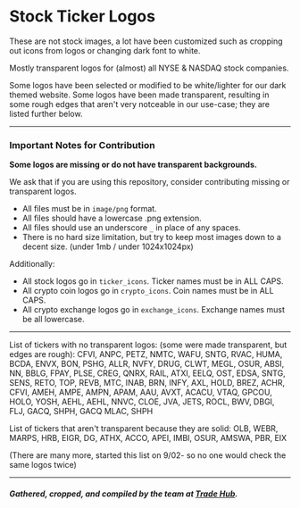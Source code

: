# Stock Ticker Logos

These are not stock images, a lot have been customized such as cropping out icons from logos or changing dark font to white.

Mostly transparent logos for (almost) all NYSE & NASDAQ stock companies.

Some logos have been selected or modified to be white/lighter for our dark themed website. Some logos have been made transparent, resulting in some rough edges that aren't very notceable in our use-case; they are listed further below.

---

### Important Notes for Contribution

**Some logos are missing or do not have transparent backgrounds.**

We ask that if you are using this repository, consider contributing missing or transparent logos.

- All files must be in `image/png` format.
- All files should have a lowercase .png extension.
- All files should use an underscore `_` in place of any spaces.
- There is no hard size limitation, but try to keep most images down to a decent size. (under 1mb / under 1024x1024px)

Additionally:

- All stock logos go in `ticker_icons`. Ticker names must be in ALL CAPS.
- All crypto coin logos go in `crypto_icons`. Coin names must be in ALL CAPS.
- All crypto exchange logos go in `exchange_icons`. Exchange names must be all lowercase.

---

List of tickers with no transparent logos: (some were made transparent, but edges are rough): CFVI, ANPC, PETZ, NMTC, WAFU, SNTG, RVAC, HUMA, BCDA, ENVX, BON, PSHG, ALLR, NVFY, DRUG, CLWT, MEGL, OSUR, ABSI, NN, BBLG, FPAY, PLSE, CREG, QNRX, RAIL, ATXI, EELQ, OST, EDSA, SNTG, SENS, RETO, TOP, REVB, MTC, INAB, BRN, INFY, AXL, HOLD, BREZ, ACHR, CFVI, AMEH, AMPE, AMPN, APAM, AAU, AVXT, ACACU, VTAQ, GPCOU, HOLO, YOSH, AEHL, AEHL, NNVC, CLOE, JVA, JETS, ROCL, BWV, DBGI, FLJ, GACQ, SHPH, GACQ MLAC, SHPH

List of tickers that aren't transparent because they are solid: OLB, WEBR, MARPS, HRB, EIGR, DG, ATHX, ACCO, APEI, IMBI, OSUR, AMSWA, PBR, EIX

(There are many more, started this list on 9/02- so no one would check the same logos twice)

---

##### Gathered, cropped, and compiled by the team at [Trade Hub](https://thetradehub.net "A free social trading app.").
